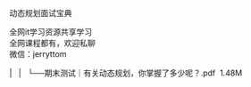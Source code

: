 动态规划面试宝典

全网it学习资源共享学习<br>全网课程都有，欢迎私聊<br>微信：jerryttom<br>

| &nbsp;&nbsp;| &nbsp;&nbsp;└──期末测试｜有关动态规划，你掌握了多少呢？.pdf &nbsp;1.48M